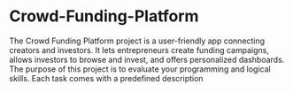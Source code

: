 # Crowd-Funding-Platform
The Crowd Funding Platform project is a user-friendly app connecting creators and investors. It lets entrepreneurs create funding campaigns, allows investors to browse and invest, and offers personalized dashboards. The purpose of this project is to evaluate your programming and logical skills. Each task comes with a predefined description
